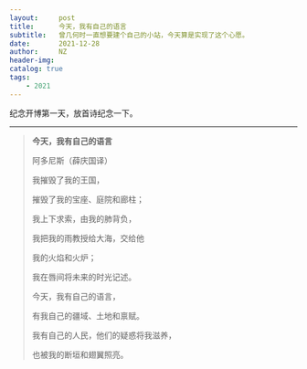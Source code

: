 ```yaml
---
layout:     post
title:      今天，我有自己的语言
subtitle:   曾几何时一直想要建个自己的小站，今天算是实现了这个心愿。
date:       2021-12-28
author:     NZ
header-img: 
catalog: true
tags:
    - 2021
---
```


纪念开博第一天，放首诗纪念一下。

---

> **今天，我有自己的语言**
> 
> 阿多尼斯（薛庆国译）
> 
> 我摧毁了我的王国，
> 
> 摧毁了我的宝座、庭院和廊柱；
> 
> 我上下求索，由我的肺背负，
> 
> 我把我的雨教授给大海，交给他
> 
> 我的火焰和火炉；
> 
> 我在唇间将未来的时光记述。
> 
> 今天，我有自己的语言，
> 
> 有我自己的疆域、土地和禀赋。
> 
> 我有自己的人民，他们的疑惑将我滋养，
> 
> 也被我的断垣和翅翼照亮。
